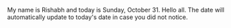 My name is Rishabh and today is Sunday, October 31. Hello all. The date will automatically update to today's date in case you did not notice.
